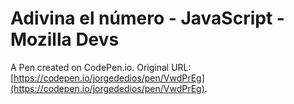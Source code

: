 # Adivina el número - JavaScript - Mozilla Devs

A Pen created on CodePen.io. Original URL: [https://codepen.io/jorgededios/pen/VwdPrEg](https://codepen.io/jorgededios/pen/VwdPrEg).

